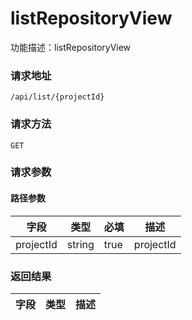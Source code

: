 # listRepositoryView
功能描述：listRepositoryView

### 请求地址
```
/api/list/{projectId}
```

### 请求方法
`GET`
### 请求参数
#### 路径参数

| 字段 | 类型 | 必填 | 描述 |
| -------- | -------- | -------- | -------- |
| projectId     | string   | true       | projectId |




### 返回结果

| 字段 | 类型 | 描述 |
| -------- | -------- | -------- |


